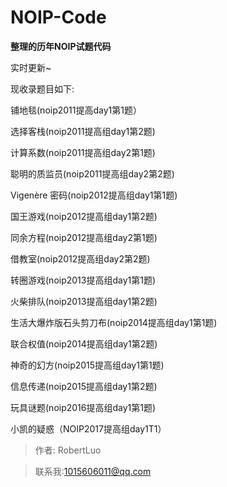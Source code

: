 # NOIP-Code

**整理的历年NOIP试题代码**

实时更新~

现收录题目如下:

铺地毯(noip2011提高day1第1题）

选择客栈(noip2011提高组day1第2题)

计算系数(noip2011提高组day2第1题)

聪明的质监员(noip2011提高组day2第2题)

Vigenère 密码(noip2012提高组day1第1题)

国王游戏(noip2012提高组day1第2题)

同余方程(noip2012提高组day2第1题)

借教室(noip2012提高组day2第2题)

转圈游戏(noip2013提高组day1第1题)

火柴排队(noip2013提高组day1第2题)

生活大爆炸版石头剪刀布(noip2014提高组day1第1题)

联合权值(noip2014提高组day1第2题)

神奇的幻方(noip2015提高组day1第1题)

信息传递(noip2015提高组day1第2题)

玩具谜题(noip2016提高组day1第1题)

小凯的疑惑（NOIP2017提高组day1T1）

>作者: RobertLuo

>联系我:1015606011@qq.com